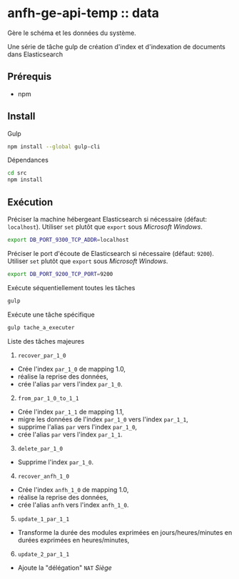 # anfh-ge-api-temp :: data

Gère le schéma et les données du système.

Une série de tâche gulp de création d'index et d'indexation de documents dans Elasticsearch

## Prérequis

- npm

## Install

Gulp

```sh
npm install --global gulp-cli
```

Dépendances

```sh
cd src
npm install
```

## Exécution

Préciser la machine hébergeant Elasticsearch si nécessaire (défaut: `localhost`).
Utiliser `set` plutôt que `export` sous *Microsoft Windows*.

```sh
export DB_PORT_9300_TCP_ADDR=localhost
```

Préciser le port d'écoute de Elasticsearch si nécessaire (défaut: `9200`).
Utiliser `set` plutôt que `export` sous *Microsoft Windows*.

```sh
export DB_PORT_9200_TCP_PORT=9200
```

Exécute séquentiellement toutes les tâches

```sh
gulp
```

Exécute une tâche spécifique

```sh
gulp tache_a_executer
```

Liste des tâches majeures

1. `recover_par_1_0`
  - Crée l'index `par_1_0` de mapping 1.0,
  - réalise la reprise des données,
  - crée l'alias `par` vers l'index `par_1_0`.

2. `from_par_1_0_to_1_1`
  - Crée l'index `par_1_1` de mapping 1.1,
  - migre les données de l'index `par_1_0` vers l'index `par_1_1`,
  - supprime l'alias `par` vers l'index `par_1_0`,
  - crée l'alias `par` vers l'index `par_1_1`.
3. `delete_par_1_0`
  - Supprime l'index `par_1_0`.
4. `recover_anfh_1_0`
  - Crée l'index `anfh_1_0` de mapping 1.0,
  - réalise la reprise des données,
  - crée l'alias `anfh` vers l'index `anfh_1_0`.
5. `update_1_par_1_1`
  - Transforme la durée des modules exprimées en jours/heures/minutes en durées exprimées en heures/minutes,
6. `update_2_par_1_1`
  - Ajoute la "délégation" `NAT` *Siège*
